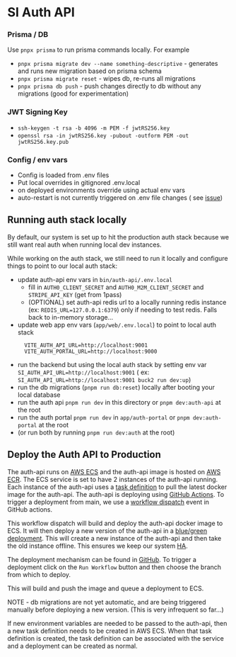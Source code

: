 # SI Auth API

### Prisma / DB

Use `pnpx prisma` to run prisma commands locally. For example

- `pnpx prisma migrate dev --name something-descriptive` - generates and runs new migration based on prisma schema
- `pnpx prisma migrate reset` - wipes db, re-runs all migrations
- `pnpx prisma db push` - push changes directly to db without any migrations (good for experimentation)

### JWT Signing Key

- `ssh-keygen -t rsa -b 4096 -m PEM -f jwtRS256.key`
- `openssl rsa -in jwtRS256.key -pubout -outform PEM -out jwtRS256.key.pub`

### Config / env vars

- Config is loaded from .env files
- Put local overrides in gitignored .env.local
- on deployed environments override using actual env vars
- auto-restart is not currently triggered on .env file changes (
  see [issue](https://github.com/nodejs/node/issues/45467))

## Running auth stack locally

By default, our system is set up to hit the production auth stack because we still want real auth when running local dev
instances.

While working on the auth stack, we still need to run it locally and configure things to point to our local auth stack:

- update auth-api env vars in `bin/auth-api/.env.local`
    - fill in `AUTH0_CLIENT_SECRET` and `AUTH0_M2M_CLIENT_SECRET` and `STRIPE_API_KEY` (get from 1pass)
    - (OPTIONAL) set auth-api redis url to a locally running redis instance (ex: `REDIS_URL=127.0.0.1:6379`) only if
      needing to test redis. Falls back to in-memory storage...
- update web app env vars (`app/web/.env.local`) to point to local auth stack
  ```
    VITE_AUTH_API_URL=http://localhost:9001
    VITE_AUTH_PORTAL_URL=http://localhost:9000
  ```
- run the backend but using the local auth stack by setting env var `SI_AUTH_API_URL=http://localhost:9001` (
  ex: `SI_AUTH_API_URL=http://localhost:9001 buck2 run dev:up`)
- run the db migrations (`pnpm run db:reset`) locally after booting your local database
- run the auth api `pnpm run dev` in this directory or `pnpm dev:auth-api` at the root
- run the auth portal `pnpm run dev` in `app/auth-portal` or `pnpm dev:auth-portal` at the root
- (or run both by running `pnpm run dev:auth` at the root)

## Deploy the Auth API to Production

The auth-api runs on [AWS ECS](https://aws.amazon.com/ecs/) and the auth-api image is hosted
on [AWS ECR](https://aws.amazon.com/ecr/). The ECS service is set to have 2 instances of the auth-api running. Each
instance of the auth-api uses
a [task definition](https://docs.aws.amazon.com/AmazonECS/latest/developerguide/task_definitions.html) to pull the
latest docker image for the auth-api. The auth-api is deploying
using [GitHub Actions](https://github.com/features/actions). To trigger a deployment from main, we use
a [workflow dispatch](https://github.blog/changelog/2020-07-06-github-actions-manual-triggers-with-workflow_dispatch/)
event in GitHub actions.

This workflow dispatch will build and deploy the auth-api docker image to ECS. It will then deploy a new version of the
auth-api in a [blue/green deployment](https://martinfowler.com/bliki/BlueGreenDeployment.html). This will create a new
instance of the auth-api and then take the old instance offline. This ensures we keep our
system [HA](https://www.digitalocean.com/community/tutorials/what-is-high-availability).

The deployment mechanism can be found
in [GitHub](https://github.com/systeminit/si/actions/workflows/deploy-auth-api.yml). To trigger a deployment click on
the `Run Workflow` button and then choose the branch from which to deploy.

This will build and push the image and queue a deployment to ECS.

NOTE - db migrations are not yet automatic, and are being triggered manually before deploying a new version. (This is
very infrequent so far...)

If new environment variables are needed to be passed to the auth-api, then a new task definition needs to be created in
AWS ECS. When that task definition is created, the task definition can be associated with the service and a deployment
can be created as normal.
